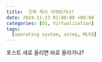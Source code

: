 ```yaml
---
title:  진짜 캐시 삭제된거냐?
date: 2024-11-23 02:00:00 +09:00
categories: [OS, Virtualization]
tags:
  [operating system, ostep, MLFQ]
---
```


포스트 새로 올리면 바로 올라가냐?